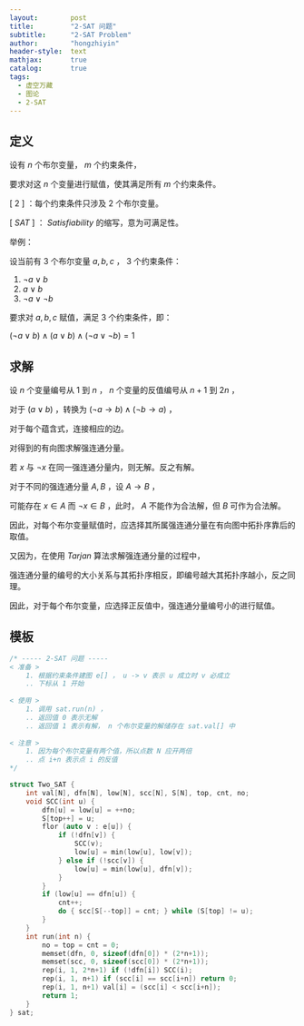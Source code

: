 ```yaml
---
layout:        post
title:         "2-SAT 问题"
subtitle:      "2-SAT Problem"
author:        "hongzhiyin"
header-style:  text
mathjax:       true
catalog:       true
tags:
  - 虚空万藏
  - 图论
  - 2-SAT
---
```


## 定义

设有 $n$ 个布尔变量， $m$ 个约束条件，

要求对这 $n$ 个变量进行赋值，使其满足所有 $m$ 个约束条件。

$[\ 2\ ]$ ：每个约束条件只涉及 $2$ 个布尔变量。

$[\ SAT\ ]$ ： $Satisfiability$ 的缩写，意为可满足性。

举例：

设当前有 $3$ 个布尔变量 $a, b, c$ ， $3$ 个约束条件：

1. $\neg a\lor b$ 
2. $a \lor b$ 
3. $\neg a\lor \neg b$ 

要求对 $a, b, c$ 赋值，满足 $3$ 个约束条件，即：

$(\neg a\lor b)\land(a\lor b)\land(\neg a\lor \neg b) = 1$

## 求解

设 $n$ 个变量编号从 $1$ 到 $n$ ， $n$ 个变量的反值编号从 $n+1$ 到 $2n$ ，

对于 $(a\lor b)$ ，转换为 $(\neg a\to b)\land (\neg b\to a)$ ，

对于每个蕴含式，连接相应的边。

对得到的有向图求解强连通分量。

若 $x$ 与 $\neg x$ 在同一强连通分量内，则无解。反之有解。

对于不同的强连通分量 $A, B$ ，设 $A\to B$ ，

可能存在 $x\in A$ 而 $\neg x \in B$ ，此时， $A$ 不能作为合法解，但 $B$ 可作为合法解。

因此，对每个布尔变量赋值时，应选择其所属强连通分量在有向图中拓扑序靠后的取值。

又因为，在使用 $Tarjan$ 算法求解强连通分量的过程中，

强连通分量的编号的大小关系与其拓扑序相反，即编号越大其拓扑序越小，反之同理。

因此，对于每个布尔变量，应选择正反值中，强连通分量编号小的进行赋值。

## 模板

```c++
/* ----- 2-SAT 问题 -----
< 准备 >
    1. 根据约束条件建图 e[] ， u -> v 表示 u 成立时 v 必成立
    .. 下标从 1 开始
    
< 使用 >
    1. 调用 sat.run(n) ，
    .. 返回值 0 表示无解
    .. 返回值 1 表示有解， n 个布尔变量的解储存在 sat.val[] 中
    
< 注意 >
    1. 因为每个布尔变量有两个值，所以点数 N 应开两倍
    .. 点 i+n 表示点 i 的反值
*/

struct Two_SAT {
    int val[N], dfn[N], low[N], scc[N], S[N], top, cnt, no;
    void SCC(int u) {
        dfn[u] = low[u] = ++no;
        S[top++] = u;
        flor (auto v : e[u]) {
            if (!dfn[v]) {
                SCC(v);
                low[u] = min(low[u], low[v]);
            } else if (!scc[v]) {
                low[u] = min(low[u], dfn[v]);
            }
        }
        if (low[u] == dfn[u]) {
            cnt++;
            do { scc[S[--top]] = cnt; } while (S[top] != u);
        }
    }
    int run(int n) {
        no = top = cnt = 0;
        memset(dfn, 0, sizeof(dfn[0]) * (2*n+1));
        memset(scc, 0, sizeof(scc[0]) * (2*n+1));
        rep(i, 1, 2*n+1) if (!dfn[i]) SCC(i);
        rep(i, 1, n+1) if (scc[i] == scc[i+n]) return 0;
        rep(i, 1, n+1) val[i] = (scc[i] < scc[i+n]);
        return 1;
    }
} sat;
```

